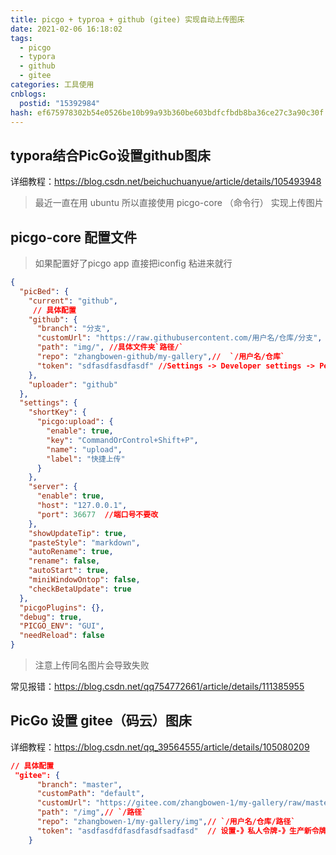 ```yaml
---
title: picgo + typroa + github (gitee) 实现自动上传图床
date: 2021-02-06 16:18:02
tags:
  - picgo
  - typora
  - github
  - gitee
categories: 工具使用
cnblogs:
  postid: "15392984"
hash: ef675978302b54e0526be10b99a93b360be603bdfcfbdb8ba36ce27c3a90c30f
---
```




## typora结合PicGo设置github图床

 详细教程：https://blog.csdn.net/beichuchuanyue/article/details/105493948

> 最近一直在用 ubuntu 所以直接使用 picgo-core （命令行） 实现上传图片 

## picgo-core 配置文件

> 如果配置好了picgo app 直接把iconfig 粘进来就行

```json
{
  "picBed": {
    "current": "github",
     // 具体配置
    "github": {
      "branch": "分支",
      "customUrl": "https://raw.githubusercontent.com/用户名/仓库/分支",
      "path": "img/", //具体文件夹`路径/`
      "repo": "zhangbowen-github/my-gallery",//  `/用户名/仓库`
      "token": "sdfasdfasdfasdf" //Settings -> Developer settings -> Personal access tokens->创建 全选
    },
    "uploader": "github"
  },
  "settings": {
    "shortKey": {
      "picgo:upload": {
        "enable": true,
        "key": "CommandOrControl+Shift+P",
        "name": "upload",
        "label": "快捷上传"
      }
    },
    "server": {
      "enable": true,
      "host": "127.0.0.1",
      "port": 36677  //端口号不要改
    },
    "showUpdateTip": true,
    "pasteStyle": "markdown",
    "autoRename": true,
    "rename": false,
    "autoStart": true,
    "miniWindowOntop": false,
    "checkBetaUpdate": true
  },
  "picgoPlugins": {},
  "debug": true,
  "PICGO_ENV": "GUI",
  "needReload": false
}
```

>注意上传同名图片会导致失败

常见报错：https://blog.csdn.net/qq754772661/article/details/111385955

## 

## PicGo 设置 gitee（码云）图床

 详细教程：https://blog.csdn.net/qq_39564555/article/details/105080209

```json
// 具体配置
 "gitee": {
      "branch": "master",
      "customPath": "default",
      "customUrl": "https://gitee.com/zhangbowen-1/my-gallery/raw/master",
      "path": "/img",// `/路径`
      "repo": "zhangbowen-1/my-gallery/img",// `/用户名/仓库/路径`
      "token": "asdfasdfdfasdfasdfsadfasd"  // 设置-》私人令牌-》生产新令牌
    }
```

